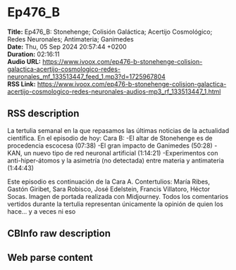 # Ep476_B  
**Title:** Ep476_B: Stonehenge; Colisión Galáctica; Acertijo Cosmológico; Redes Neuronales; Antimateria; Ganimedes  
**Date:** Thu, 05 Sep 2024 20:57:44 +0200  
**Duration:** 02:16:11  
**Audio URL:** https://www.ivoox.com/ep476-b-stonehenge-colision-galactica-acertijo-cosmologico-redes-neuronales_mf_133513447_feed_1.mp3?d=1725967804  
**RSS Link:** https://www.ivoox.com/ep476-b-stonehenge-colision-galactica-acertijo-cosmologico-redes-neuronales-audios-mp3_rf_133513447_1.html  

## RSS description
La tertulia semanal en la que repasamos las últimas noticias de la actualidad científica. En el episodio de hoy:
Cara B:
-El altar de Stonehenge es de procedencia escocesa (07:38)
-El gran impacto de Ganimedes (50:28)
-KAN, un nuevo tipo de red neuronal artificial (1:14:21)
-Experimentos con anti-hiper-átomos y la asimetría (no detectada) entre materia y antimateria (1:44:43)

Este episodio es continuación de la Cara A.
Contertulios: María Ribes, Gastón Giribet, Sara Robisco, José Edelstein, Francis Villatoro, Héctor Socas. Imagen de portada realizada con Midjourney. Todos los comentarios vertidos durante la tertulia representan únicamente la opinión de quien los hace... y a veces ni eso

## CBInfo raw description


## Web parse content

